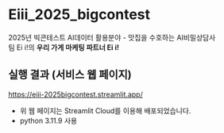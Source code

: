 # Eiii_2025_bigcontest
2025년 빅콘테스트 AI데이터 활용분야 - 맛집을 수호하는 AI비밀상담사<br>
팀 Ei i!의 **우리 가게 마케팅 파트너 Ei i!**

  ## 실행 결과 (서비스 웹 페이지)
https://eiii-2025bigcontest.streamlit.app/
- 위 웹 페이지는 Streamlit Cloud를 이용해 배포되었습니다.
- python 3.11.9 사용
